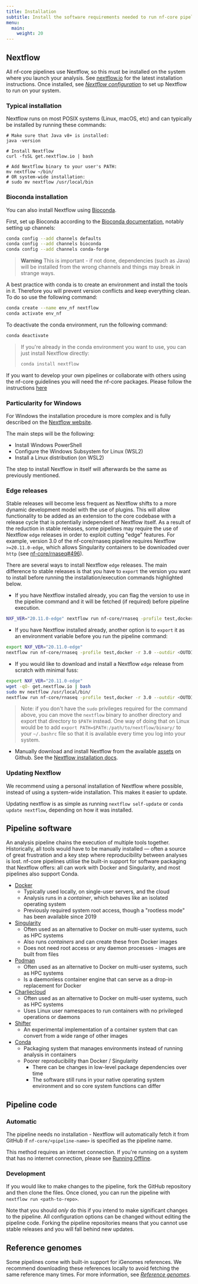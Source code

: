 ```yaml
---
title: Installation
subtitle: Install the software requirements needed to run nf-core pipelines.
menu:
  main:
    weight: 20
---
```


## Nextflow

All nf-core pipelines use Nextflow, so this must be installed on the system where you launch your analysis.
See [nextflow.io](https://www.nextflow.io/docs/latest/getstarted.html#installation) for the latest installation instructions. Once installed, see [_Nextflow configuration_](configuration.md) to set up Nextflow to run on your system.

### Typical installation

Nextflow runs on most POSIX systems (Linux, macOS, etc) and can typically be installed by running these commands:

```console
# Make sure that Java v8+ is installed:
java -version

# Install Nextflow
curl -fsSL get.nextflow.io | bash

# Add Nextflow binary to your user's PATH:
mv nextflow ~/bin/
# OR system-wide installation:
# sudo mv nextflow /usr/local/bin
```

### Bioconda installation

You can also install Nextflow using [Bioconda](https://bioconda.github.io/).

First, set up Bioconda according to the [Bioconda documentation](https://bioconda.github.io/#usage), notably setting up channels:

```bash
conda config --add channels defaults
conda config --add channels bioconda
conda config --add channels conda-forge
```


> **Warning**
> This is important - if not done, dependencies (such as Java) will be installed from
> the wrong channels and things may break in strange ways.

A best practice with conda is to create an environment and install the tools in it.
Therefore you will prevent version conflicts and keep everything clean.
To do so use the following command:

```bash
conda create --name env_nf nextflow
conda activate env_nf
```

To deactivate the conda environment, run the following command:

```bash
conda deactivate
```

> If you're already in the conda environment you want to use, you can just install Nextflow directly:
>
> ```bash
> conda install nextflow
> ```

If you want to develop your own pipelines or collaborate with others using the nf-core guidelines you will need the nf-core packages.
Please follow the instructions [here](tutorials/nf_core_usage_tutorial.md)

### Particularity for Windows

For Windows the installation procedure is more complex and is fully described on the [Nextflow website](https://nextflow.io/blog/2021/setup-nextflow-on-windows.html).

The main steps will be the following:

- Install Windows PowerShell
- Configure the Windows Subsystem for Linux (WSL2)
- Install a Linux distribution (on WSL2)

The step to install Nextflow in itself will afterwards be the same as previously mentioned.

### Edge releases

Stable releases will become less frequent as Nextflow shifts to a more dynamic development model with the use of plugins. This will allow functionality to be added as an extension to the core codebase with a release cycle that is potentially independent of Nextflow itself. As a result of the reduction in stable releases, some pipelines may require the use of Nextflow `edge` releases in order to exploit cutting "edge" features. For example, version 3.0 of the nf-core/rnaseq pipeline requires Nextflow `>=20.11.0-edge`, which allows Singularity containers to be downloaded over `http` (see [nf-core/rnaseq#496](https://github.com/nf-core/rnaseq/issues/496)).

There are several ways to install Nextflow `edge` releases. The main difference to stable releases is that you have to `export` the version you want to install before running the installation/execution commands highlighted below.

- If you have Nextflow installed already, you can flag the version to use in the pipeline command and it will be fetched (if required) before pipeline execution.

```bash
NXF_VER="20.11.0-edge" nextflow run nf-core/rnaseq -profile test,docker -r 3.0 --outdir <OUTDIR>
```

- If you have Nextflow installed already, another option is to `export` it as an environment variable before you run the pipeline command:

```bash
export NXF_VER="20.11.0-edge"
nextflow run nf-core/rnaseq -profile test,docker -r 3.0 --outdir <OUTDIR>
```

- If you would like to download and install a Nextflow `edge` release from scratch with minimal fuss:

```bash
export NXF_VER="20.11.0-edge"
wget -qO- get.nextflow.io | bash
sudo mv nextflow /usr/local/bin/
nextflow run nf-core/rnaseq -profile test,docker -r 3.0 --outdir <OUTDIR>
```

> Note: if you don't have the `sudo` privileges required for the command above, you can move the `nextflow` binary to another directory and export that directory to `$PATH` instead. One way of doing that on Linux would be to add `export PATH=$PATH:/path/to/nextflow/binary/` to your `~/.bashrc` file so that it is available every time you log into your system.

- Manually download and install Nextflow from the available [assets](https://github.com/nextflow-io/nextflow/releases) on Github. See the [Nextflow installation docs](https://www.nextflow.io/docs/latest/getstarted.html#installation).

### Updating Nextflow

We recommend using a personal installation of Nextflow where possible, instead of using a system-wide installation. This makes it easier to update.

Updating nextflow is as simple as running `nextflow self-update`
or `conda update nextflow`, depending on how it was installed.

## Pipeline software

An analysis pipeline chains the execution of multiple tools together.
Historically, all tools would have to be manually installed — often a source of great frustration and a key step where reproducibility between analyses is lost.
nf-core pipelines utilise the built-in support for software packaging that Nextflow offers: all can work with Docker and Singularity, and most pipelines also support Conda.

- [Docker](https://docs.docker.com/install/)
  - Typically used locally, on single-user servers, and the cloud
  - Analysis runs in a _container_, which behaves like an isolated operating system
  - Previously required system root access, though a "rootless mode" has been available since 2019
- [Singularity](https://www.sylabs.io/)
  - Often used as an alternative to Docker on multi-user systems, such as HPC systems
  - Also runs _containers_ and can create these from Docker images
  - Does not need root access or any daemon processes - images are built from files
- [Podman](https://podman.io/)
  - Often used as an alternative to Docker on multi-user systems, such as HPC systems
  - Is a daemonless container engine that can serve as a drop-in replacement for Docker
- [Charliecloud](https://hpc.github.io/charliecloud/)
  - Often used as an alternative to Docker on multi-user systems, such as HPC systems
  - Uses Linux user namespaces to run containers with no privileged operations or daemons
- [Shifter](https://www.nersc.gov/research-and-development/user-defined-images/)
  - An experimental implementation of a container system that can convert from a wide range of other images
- [Conda](https://conda.io/)
  - Packaging system that manages environments instead of running analysis in containers
  - Poorer reproducibility than Docker / Singularity
    - There can be changes in low-level package dependencies over time
    - The software still runs in your native operating system environment and so core system functions can differ

## Pipeline code

### Automatic

The pipeline needs no installation - Nextflow will automatically fetch it from GitHub if `nf-core/<pipeline-name>` is specified as the pipeline name.

This method requires an internet connection. If you're running on a system that has no internet connection, please see [Running Offline](offline.md).

### Development

If you would like to make changes to the pipeline, fork the GitHub repository and then clone the files. Once cloned, you can run the pipeline with `nextflow run <path-to-repo>`.

Note that you should _only_ do this if you intend to make significant changes to the pipeline. All configuration options can be changed without editing the pipeline code. Forking the pipeline repositories means that you cannot use stable releases and you will fall behind new updates.

## Reference genomes

Some pipelines come with built-in support for iGenomes references.
We recommend downloading these references locally to avoid fetching the same reference many times.
For more information, see [_Reference genomes_](reference_genomes.md).
